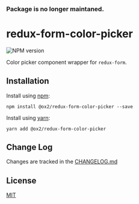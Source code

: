 ### Package is no longer maintaned.

# redux-form-color-picker
![NPM version](https://img.shields.io/npm/v/@ox2/redux-form-color-picker.svg?style=flat)

Color picker component wrapper for `redux-form`.

## Installation
Install using [npm](http://npmjs.com):
```
npm install @ox2/redux-form-color-picker --save
```
Install using [yarn](http://yarnpkg.com):
```
yarn add @ox2/redux-form-color-picker
```

## Change Log
Changes are tracked in the [CHANGELOG.md](https://github.com/ox2/redux-form-color-picker/tree/master/CHANGELOG.md)

## License
[MIT](https://github.com/ox2/redux-form-color-picker/tree/master/LICENSE)
